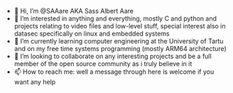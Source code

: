 - 👋 Hi, I’m @SAAare AKA Sass Albert Aare
- 👀 I’m interested in anything and everything, mostly C and python and projects relating to video files and low-level stuff, special interest also in datasec specifically on linux and embedded systems
- 🌱 I’m currently learning computer engineering at the University of Tartu and on my free time systems programming (mostly ARM64 architecture)
- 💞️ I’m looking to collaborate on any interesting projects and be a full member of the open source community as i truly believe in it
- 📫 How to reach me: well a message through here is welcome if you want any help

<!---
SAAare/SAAare is a ✨ special ✨ repository because its `README.md` (this file) appears on your GitHub profile.
You can click the Preview link to take a look at your changes.
--->
